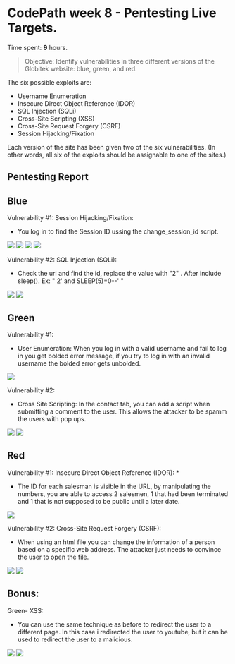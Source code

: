 # CodePath week 8 - Pentesting Live Targets.

Time spent: **9** hours.

> Objective: Identify vulnerabilities in three different versions of the Globitek website: blue, green, and red.

The six possible exploits are:
* Username Enumeration
* Insecure Direct Object Reference (IDOR)
* SQL Injection (SQLi)
* Cross-Site Scripting (XSS)
* Cross-Site Request Forgery (CSRF)
* Session Hijacking/Fixation

Each version of the site has been given two of the six vulnerabilities. (In other words, all six of the exploits should be assignable to one of the sites.)

## Pentesting Report

## Blue

Vulnerability #1: Session Hijacking/Fixation:  
* You log in to find the Session ID ussing the change_session_id script.
<img src ="blue_1.gif" >
<img src ="blue_2.gif" >
<img src ="blue_3.gif" >
<img src ="blue_4.gif" >

Vulnerability #2: SQL Injection (SQLi): 
* Check the url and find the id, replace the value with "2" . After include sleep(). Ex: " 2' and SLEEP(5)=0--' " 
<img src= "id_1.gif" >
<img src= "id_2.gif" >


## Green

Vulnerability #1: 
* User Enumeration: When you log in with a valid username and fail to log in you get bolded error message, if you try to log in with an invalid username the bolded error gets unbolded.

<img src= "login.gif" >

Vulnerability #2: 
* Cross Site Scripting: In the contact tab, you can add a script when submitting a comment to the user. This allows the attacker to be spamm the users with pop ups. 

<img src= "contact_1.gif" >
<img src= "contact_2.gif" >


## Red

Vulnerability #1: Insecure Direct Object Reference (IDOR):
* 
* The ID for each salesman is visible in the URL, by manipulating the numbers, you are able to access 2 salesmen, 1 that had been terminated and 1 that is not supposed to be public until a later date.

<img src= "red1.gif" >

Vulnerability #2: Cross-Site Request Forgery (CSRF): 
* When using an html file you can change the information of a person based on a specific web address. The attacker just needs to convince the user to open the file.

<img src= "red2_1.gif">
<img src= "red2_2.gif">

## Bonus: 
Green- XSS: 
* You can use the same technique as before to redirect the user to a different page. In this case i redirected the user to youtube, but it can be used to redirect the user to a malicious. 
<img src= "bonus.gif">
<img src= "bonus2.gif">
